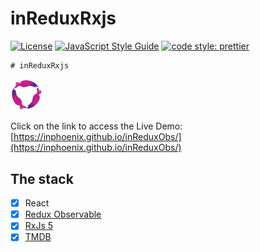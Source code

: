 # inReduxRxjs
[![License](https://img.shields.io/badge/license-MIT-blue.svg?style=flat-square)](https://github.com/inPhoenix/)
[![JavaScript Style Guide](https://img.shields.io/badge/code_style-standard-brightgreen.svg)](https://standardjs.com)
[![code style: prettier](https://img.shields.io/badge/code_style-prettier-ff69b4.svg?style=flat-square)](https://github.com/prettier/prettier)

    # inReduxRxjs


<img title="logo" src="public/logo-small.gif" width="10%">

Click on the link to access the Live Demo:
[https://inphoenix.github.io/inReduxObs/](https://inphoenix.github.io/inReduxObs/)

## The stack
- [x] React
- [x] [Redux Observable](https://redux-observable.js.org/#) 
- [x] [RxJs 5](https://github.com/reactivex/rxjs)
- [x] [TMDB](www.themoviedb.org)
